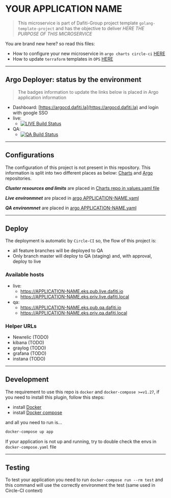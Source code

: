 # YOUR APPLICATION NAME

> This microservice is part of Dafiti-Group project template `golang-template-project`
and has the objective to deliver *_HERE THE PURPOSE OF THIS MICROSERVICE_*

You are brand new here? so read this files:

- How to configure your new microservice in `argo charts circle-ci` [HERE](./docs/CONFIG-CICD.md)
- How to update `terraform` templates in `OPS` [HERE](./docs/CONFIG-OPS.md)

___

## Argo Deployer: status by the environment

> The badges information to update the links below is placed in Argo application information

- Dashboard: [https://argocd.dafiti.la](https://argocd.dafiti.la) and login with google SSO
- live:
  - [![LIVE Build Status]()]()
- QA:
  - [![QA Build Status]()]()

___

## Configurations

The configuration of this project is not present in this repository.
This information is split into two different places as below:
[Charts](https://github.com/dafiti-group/charts)
and
[Argo](https://github.com/dafshowediti-group/argo) repositories.

*__Cluster resources and limits__* are placed in
[Charts repo in values.yaml file](https://github.com/dafiti-group/charts/blob/master/charts/APPLICATION-NAME/values.yaml)

*__Live environmnet__* are placed in
[argo APPLICATION-NAME.yaml](https://github.com/dafiti-group/argo/blob/master/clusters/eks-live-dafiti-latam/apps/APPLICATION-NAME.yaml)

*__QA environmnet__* are placed in
[argo APPLICATION-NAME.yaml](https://github.com/dafiti-group/argo/blob/master/clusters/eks-qa-dafiti-latam/apps/APPLICATION-NAME.yaml)

___

## Deploy

The deployment is automatic by `Circle-CI` so, the flow of this project is:

- all feature branches will be deployed to QA
- Only branch master will deploy to QA (staging) and, with approval, deploy to live

### Available hosts

- live:
  - https://APPLICATION-NAME.eks.pub.live.dafiti.io
  - https://APPLICATION-NAME.eks.priv.live.dafiti.local
- qa:
  - https://APPLICATION-NAME.eks.pub.qa.dafiti.io
  - https://APPLICATION-NAME.eks.priv.qa.dafiti.local

### Helper URLs

- Newrelic (TODO)
- kibana (TODO)
- graylog (TODO)
- grafana (TODO)
- instana (TODO)

___

## Development

The requirement to use this repo is `docker` and `docker-compose >=v1.27`, if you need
to install this plugin, follow this steps:

- install [Docker](https://docs.docker.com/engine/install/ubuntu/)
- install [Docker compose](https://docs.docker.com/compose/install/)

and all you need to run is...

```sh
docker-compose up app
```

If your application is not up and running, try to double check the envs in `docker-compose.yaml` file

___

## Testing

To test your application you need to run `docker-compose run --rm test`
and this command will use the correctly environment the test (same used in Circle-CI context)
